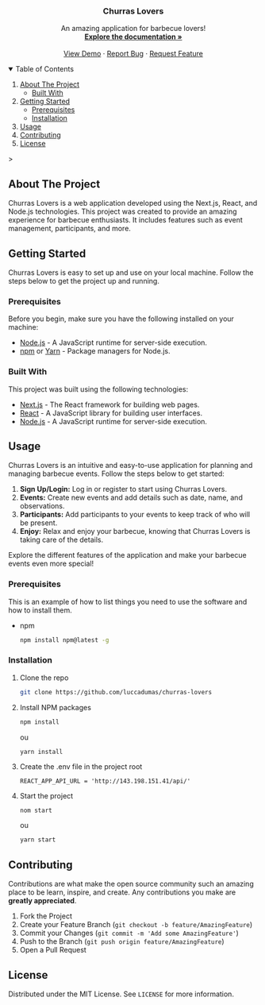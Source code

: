 <p align="center">

  <h3 align="center">Churras Lovers</h3>

  <p align="center">
    An amazing application for barbecue lovers!
    <br />
    <a href="https://github.com/luccadumas/churras-lovers"><strong>Explore the documentation »</strong></a>
    <br />
    <br />
    <a href="https://github.com/luccadumas/churras-lovers">View Demo</a>
    ·
    <a href="https://github.com/luccadumas/churras-lovers/issues">Report Bug</a>
    ·
    <a href="https://github.com/luccadumas/churras-lovers/issues">Request Feature</a>
  </p>
</p>

<!-- TABLE OF CONTENTS -->
<details open="open">
  <summary>Table of Contents</summary>
  <ol>
    <li>
      <a href="#about-the-project">About The Project</a>
      <ul>
        <li><a href="#built-with">Built With</a></li>
      </ul>
    </li>
    <li>
      <a href="#getting-started">Getting Started</a>
      <ul>
        <li><a href="#prerequisites">Prerequisites</a></li>
        <li><a href="#installation">Installation</a></li>
      </ul>
    </li>
    <li><a href="#usage">Usage</a></li>
    <li><a href="#contributing">Contributing</a></li>
    <li><a href="#license">License</a></li>
  </ol>
</details>>

<!-- ABOUT THE PROJECT -->
## About The Project

Churras Lovers is a web application developed using the Next.js, React, and Node.js technologies. This project was created to provide an amazing experience for barbecue enthusiasts. It includes features such as event management, participants, and more.

<!-- GETTING STARTED -->
## Getting Started

Churras Lovers is easy to set up and use on your local machine. Follow the steps below to get the project up and running.

### Prerequisites

Before you begin, make sure you have the following installed on your machine:
* [Node.js](https://nodejs.org/) - A JavaScript runtime for server-side execution.
* [npm](https://www.npmjs.com/) or [Yarn](https://yarnpkg.com/) - Package managers for Node.js.


### Built With

This project was built using the following technologies:
* [Next.js](https://nextjs.org/) - The React framework for building web pages.
* [React](https://reactjs.org/) - A JavaScript library for building user interfaces.
* [Node.js](https://nodejs.org/) - A JavaScript runtime for server-side execution.

<!-- USAGE -->
## Usage

Churras Lovers is an intuitive and easy-to-use application for planning and managing barbecue events. Follow the steps below to get started:

1. **Sign Up/Login:** Log in or register to start using Churras Lovers.
2. **Events:** Create new events and add details such as date, name, and observations.
3. **Participants:** Add participants to your events to keep track of who will be present.
4. **Enjoy:** Relax and enjoy your barbecue, knowing that Churras Lovers is taking care of the details.

Explore the different features of the application and make your barbecue events even more special!

### Prerequisites

This is an example of how to list things you need to use the software and how to install them.
* npm
  ```sh
  npm install npm@latest -g
  ```

### Installation

1. Clone the repo
   ```sh
   git clone https://github.com/luccadumas/churras-lovers
   ```
2. Install NPM packages
   ```sh
   npm install
   ```
   ou
   ```sh
   yarn install
   ```
3. Create the .env file in the project root
   ```JS
   REACT_APP_API_URL = 'http://143.198.151.41/api/'
   ```
4. Start the project
   ```JS
   nom start
    ```
   ou
   ```sh
   yarn start
   ```

<!-- CONTRIBUTING -->
## Contributing

Contributions are what make the open source community such an amazing place to be learn, inspire, and create. Any contributions you make are **greatly appreciated**.

1. Fork the Project
2. Create your Feature Branch (`git checkout -b feature/AmazingFeature`)
3. Commit your Changes (`git commit -m 'Add some AmazingFeature'`)
4. Push to the Branch (`git push origin feature/AmazingFeature`)
5. Open a Pull Request



<!-- LICENSE -->
## License

Distributed under the MIT License. See `LICENSE` for more information.
